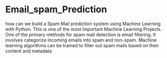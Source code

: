 # Email_spam_Prediction
how can we build a Spam Mail prediction system using Machine Learning with Python.
This is one of the most important Machine Learning Projects. 
One of the primary methods for spam mail detection is email filtering.
It involves categorize incoming emails into spam and non-spam. 
Machine learning algorithms can be trained to filter out spam mails based on their content and metadata
